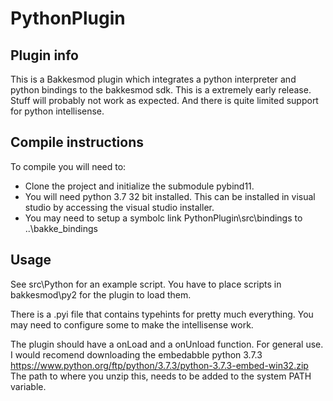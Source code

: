 # PythonPlugin

## Plugin info
This is a Bakkesmod plugin which integrates a python interpreter and python bindings to the bakkesmod sdk. This is a extremely early release. Stuff will probably not work as expected. And there is quite limited support for python intellisense.


## Compile instructions
To compile you will need to:
* Clone the project and initialize the submodule pybind11.
* You will need python 3.7 32 bit installed. This can be installed in visual studio by accessing the visual studio installer.
* You may need to setup a symbolc link PythonPlugin\src\bindings to ..\bakke_bindings

## Usage
See src\Python for an example script. You have to place scripts in bakkesmod\py2 for the plugin to load them.

There is a .pyi file that contains typehints for pretty much everything. You may need to configure some to make the intellisense work.

The plugin should have a onLoad and a onUnload function.
For general use. I would recomend downloading the embedabble python 3.7.3
https://www.python.org/ftp/python/3.7.3/python-3.7.3-embed-win32.zip
The path to where you unzip this, needs to be added to the system PATH variable.

